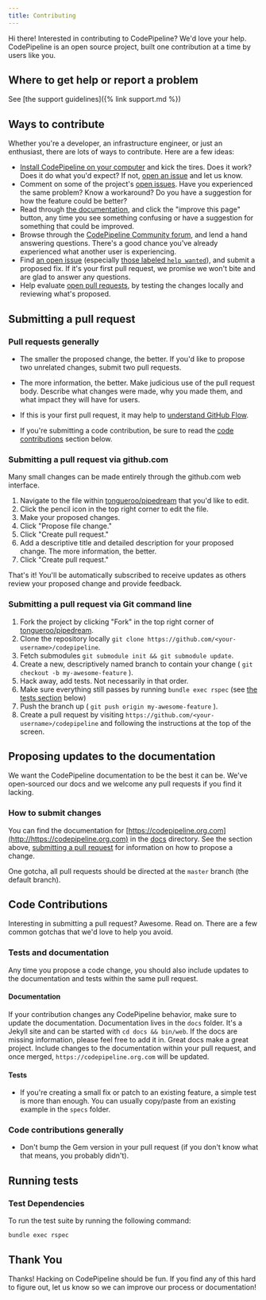 ```yaml
---
title: Contributing
---
```


Hi there! Interested in contributing to CodePipeline? We'd love your help. CodePipeline is an open source project, built one contribution at a time by users like you.

## Where to get help or report a problem

See [the support guidelines]({% link support.md %})

## Ways to contribute

Whether you're a developer, an infrastructure engineer, or just an enthusiast, there are lots of ways to contribute. Here are a few ideas:

* [Install CodePipeline on your computer](https://https://codepipeline.org.com/docs/install/) and kick the tires. Does it work? Does it do what you'd expect? If not, [open an issue](https://github.com/tongueroo/pipedream/issues/new/choose) and let us know.
* Comment on some of the project's [open issues](https://github.com/tongueroo/pipedream/issues). Have you experienced the same problem? Know a workaround? Do you have a suggestion for how the feature could be better?
* Read through [the documentation](https://https://codepipeline.org.com/docs/), and click the "improve this page" button, any time you see something confusing or have a suggestion for something that could be improved.
* Browse through the [CodePipeline Community forum](https://community.https://codepipeline.org.com), and lend a hand answering questions. There's a good chance you've already experienced what another user is experiencing.
* Find [an open issue](https://github.com/tongueroo/pipedream/issues) (especially [those labeled `help wanted`](https://github.com/tongueroo/pipedream/issues?q=is%3Aissue+is%3Aopen+label%3A%22help+wanted%22)), and submit a proposed fix. If it's your first pull request, we promise we won't bite and are glad to answer any questions.
* Help evaluate [open pull requests](https://github.com/tongueroo/pipedream/pulls), by testing the changes locally and reviewing what's proposed.

## Submitting a pull request

### Pull requests generally

* The smaller the proposed change, the better. If you'd like to propose two unrelated changes, submit two pull requests.

* The more information, the better. Make judicious use of the pull request body. Describe what changes were made, why you made them, and what impact they will have for users.

* If this is your first pull request, it may help to [understand GitHub Flow](https://guides.github.com/introduction/flow/).

* If you're submitting a code contribution, be sure to read the [code contributions](#code-contributions) section below.

### Submitting a pull request via github.com

Many small changes can be made entirely through the github.com web interface.

1. Navigate to the file within [tongueroo/pipedream](https://github.com/tongueroo/pipedream) that you'd like to edit.
2. Click the pencil icon in the top right corner to edit the file.
3. Make your proposed changes.
4. Click "Propose file change."
5. Click "Create pull request."
6. Add a descriptive title and detailed description for your proposed change. The more information, the better.
7. Click "Create pull request."

That's it! You'll be automatically subscribed to receive updates as others review your proposed change and provide feedback.

### Submitting a pull request via Git command line

1. Fork the project by clicking "Fork" in the top right corner of [tongueroo/pipedream](https://github.com/tongueroo/pipedream).
2. Clone the repository locally `git clone https://github.com/<your-username>/codepipeline`.
3. Fetch submodules `git submodule init && git submodule update`.
4. Create a new, descriptively named branch to contain your change ( `git checkout -b my-awesome-feature` ).
5. Hack away, add tests. Not necessarily in that order.
6. Make sure everything still passes by running `bundle exec rspec` (see [the tests section](#running-tests-locally) below)
7. Push the branch up ( `git push origin my-awesome-feature` ).
8. Create a pull request by visiting `https://github.com/<your-username>/codepipeline` and following the instructions at the top of the screen.

## Proposing updates to the documentation

We want the CodePipeline documentation to be the best it can be. We've open-sourced our docs and we welcome any pull requests if you find it lacking.

### How to submit changes

You can find the documentation for [https://codepipeline.org.com](http://https://codepipeline.org.com) in the [docs](https://github.com/tongueroo/pipedream/tree/master/docs) directory. See the section above, [submitting a pull request](#submitting-a-pull-request) for information on how to propose a change.

One gotcha, all pull requests should be directed at the `master` branch (the default branch).

## Code Contributions

Interesting in submitting a pull request? Awesome. Read on. There are a few common gotchas that we'd love to help you avoid.

### Tests and documentation

Any time you propose a code change, you should also include updates to the documentation and tests within the same pull request.

#### Documentation

If your contribution changes any CodePipeline behavior, make sure to update the documentation. Documentation lives in the `docs` folder.  It's a Jekyll site and can be started with `cd docs && bin/web`. If the docs are missing information, please feel free to add it in. Great docs make a great project. Include changes to the documentation within your pull request, and once merged, `https://codepipeline.org.com` will be updated.

#### Tests

* If you're creating a small fix or patch to an existing feature, a simple test is more than enough. You can usually copy/paste from an existing example in the `specs` folder.

### Code contributions generally

* Don't bump the Gem version in your pull request (if you don't know what that means, you probably didn't).

## Running tests

### Test Dependencies

To run the test suite by running the following command:

    bundle exec rspec

## Thank You

Thanks! Hacking on CodePipeline should be fun. If you find any of this hard to figure out, let us know so we can improve our process or documentation!